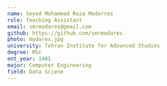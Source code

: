 ```yaml
---
name: Seyed Mohammad Reza Modarres 
role: Teaching Assistant
email: smrmodares@gmail.com
github: https://github.com/smrmodares
photo: modares.jpg
university: Tehran Institute for Advanced Studies
degree: MSc
ent_year: 1401
major: Computer Engineering
field: Data Sciene
---
```


